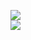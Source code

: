 [![](https://img.shields.io/badge/Made%20With-Github%20Spray-lightgrey.svg?style=for-the-badge&logo=github)](https://github.com/Annihil/github-spray#5845)  
[![](https://i.imgur.com/2DrTn0Z.gif)](https://github.com/Annihil/github-spray)